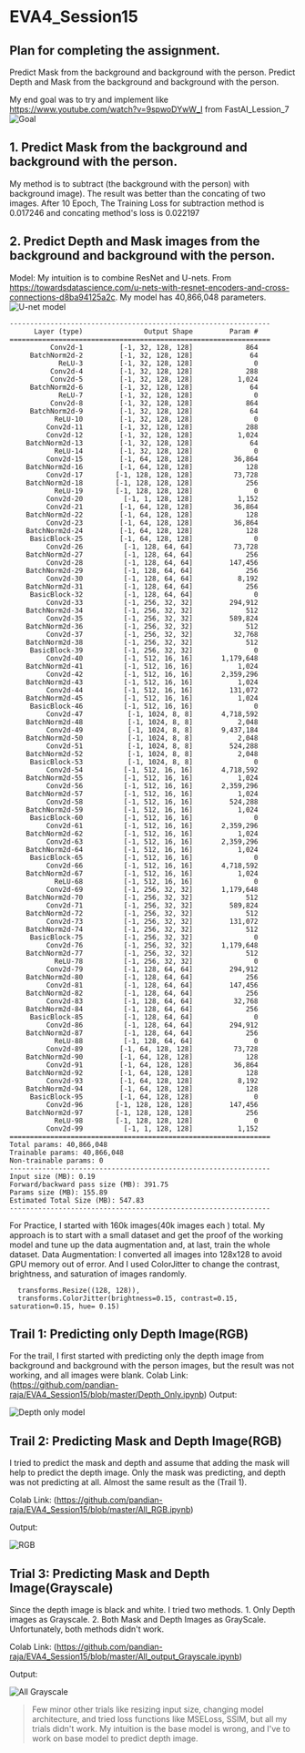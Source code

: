 # EVA4_Session15
## Plan for completing the assignment.
Predict Mask from the background and background with the person.
Predict Depth and Mask from the background and background with the person.

My end goal was to try and implement like https://www.youtube.com/watch?v=9spwoDYwW_I from FastAI_Lession_7
  ![Goal](https://github.com/pandian-raja/EVA4_Session15/blob/master/images/end_goal.png)

## 1. Predict Mask from the background and background with the person.
My method is to subtract (the background with the person) with background image). The result was better than the concating of two images.
After 10 Epoch, The Training Loss for subtraction method is 0.017246 and concating method's loss is 0.022197

## 2. Predict Depth and Mask images from the background and background with the person.
  Model: My intuition is to combine ResNet and U-nets. From https://towardsdatascience.com/u-nets-with-resnet-encoders-and-cross-connections-d8ba94125a2c. My model has 40,866,048 parameters. 
  ![U-net model](http://deeplearning.net/tutorial/_images/unet.jpg)
  ```
  ----------------------------------------------------------------
        Layer (type)               Output Shape         Param #
================================================================
            Conv2d-1         [-1, 32, 128, 128]             864
       BatchNorm2d-2         [-1, 32, 128, 128]              64
              ReLU-3         [-1, 32, 128, 128]               0
            Conv2d-4         [-1, 32, 128, 128]             288
            Conv2d-5         [-1, 32, 128, 128]           1,024
       BatchNorm2d-6         [-1, 32, 128, 128]              64
              ReLU-7         [-1, 32, 128, 128]               0
            Conv2d-8         [-1, 32, 128, 128]             864
       BatchNorm2d-9         [-1, 32, 128, 128]              64
             ReLU-10         [-1, 32, 128, 128]               0
           Conv2d-11         [-1, 32, 128, 128]             288
           Conv2d-12         [-1, 32, 128, 128]           1,024
      BatchNorm2d-13         [-1, 32, 128, 128]              64
             ReLU-14         [-1, 32, 128, 128]               0
           Conv2d-15         [-1, 64, 128, 128]          36,864
      BatchNorm2d-16         [-1, 64, 128, 128]             128
           Conv2d-17        [-1, 128, 128, 128]          73,728
      BatchNorm2d-18        [-1, 128, 128, 128]             256
             ReLU-19        [-1, 128, 128, 128]               0
           Conv2d-20          [-1, 1, 128, 128]           1,152
           Conv2d-21         [-1, 64, 128, 128]          36,864
      BatchNorm2d-22         [-1, 64, 128, 128]             128
           Conv2d-23         [-1, 64, 128, 128]          36,864
      BatchNorm2d-24         [-1, 64, 128, 128]             128
       BasicBlock-25         [-1, 64, 128, 128]               0
           Conv2d-26          [-1, 128, 64, 64]          73,728
      BatchNorm2d-27          [-1, 128, 64, 64]             256
           Conv2d-28          [-1, 128, 64, 64]         147,456
      BatchNorm2d-29          [-1, 128, 64, 64]             256
           Conv2d-30          [-1, 128, 64, 64]           8,192
      BatchNorm2d-31          [-1, 128, 64, 64]             256
       BasicBlock-32          [-1, 128, 64, 64]               0
           Conv2d-33          [-1, 256, 32, 32]         294,912
      BatchNorm2d-34          [-1, 256, 32, 32]             512
           Conv2d-35          [-1, 256, 32, 32]         589,824
      BatchNorm2d-36          [-1, 256, 32, 32]             512
           Conv2d-37          [-1, 256, 32, 32]          32,768
      BatchNorm2d-38          [-1, 256, 32, 32]             512
       BasicBlock-39          [-1, 256, 32, 32]               0
           Conv2d-40          [-1, 512, 16, 16]       1,179,648
      BatchNorm2d-41          [-1, 512, 16, 16]           1,024
           Conv2d-42          [-1, 512, 16, 16]       2,359,296
      BatchNorm2d-43          [-1, 512, 16, 16]           1,024
           Conv2d-44          [-1, 512, 16, 16]         131,072
      BatchNorm2d-45          [-1, 512, 16, 16]           1,024
       BasicBlock-46          [-1, 512, 16, 16]               0
           Conv2d-47           [-1, 1024, 8, 8]       4,718,592
      BatchNorm2d-48           [-1, 1024, 8, 8]           2,048
           Conv2d-49           [-1, 1024, 8, 8]       9,437,184
      BatchNorm2d-50           [-1, 1024, 8, 8]           2,048
           Conv2d-51           [-1, 1024, 8, 8]         524,288
      BatchNorm2d-52           [-1, 1024, 8, 8]           2,048
       BasicBlock-53           [-1, 1024, 8, 8]               0
           Conv2d-54          [-1, 512, 16, 16]       4,718,592
      BatchNorm2d-55          [-1, 512, 16, 16]           1,024
           Conv2d-56          [-1, 512, 16, 16]       2,359,296
      BatchNorm2d-57          [-1, 512, 16, 16]           1,024
           Conv2d-58          [-1, 512, 16, 16]         524,288
      BatchNorm2d-59          [-1, 512, 16, 16]           1,024
       BasicBlock-60          [-1, 512, 16, 16]               0
           Conv2d-61          [-1, 512, 16, 16]       2,359,296
      BatchNorm2d-62          [-1, 512, 16, 16]           1,024
           Conv2d-63          [-1, 512, 16, 16]       2,359,296
      BatchNorm2d-64          [-1, 512, 16, 16]           1,024
       BasicBlock-65          [-1, 512, 16, 16]               0
           Conv2d-66          [-1, 512, 16, 16]       4,718,592
      BatchNorm2d-67          [-1, 512, 16, 16]           1,024
             ReLU-68          [-1, 512, 16, 16]               0
           Conv2d-69          [-1, 256, 32, 32]       1,179,648
      BatchNorm2d-70          [-1, 256, 32, 32]             512
           Conv2d-71          [-1, 256, 32, 32]         589,824
      BatchNorm2d-72          [-1, 256, 32, 32]             512
           Conv2d-73          [-1, 256, 32, 32]         131,072
      BatchNorm2d-74          [-1, 256, 32, 32]             512
       BasicBlock-75          [-1, 256, 32, 32]               0
           Conv2d-76          [-1, 256, 32, 32]       1,179,648
      BatchNorm2d-77          [-1, 256, 32, 32]             512
             ReLU-78          [-1, 256, 32, 32]               0
           Conv2d-79          [-1, 128, 64, 64]         294,912
      BatchNorm2d-80          [-1, 128, 64, 64]             256
           Conv2d-81          [-1, 128, 64, 64]         147,456
      BatchNorm2d-82          [-1, 128, 64, 64]             256
           Conv2d-83          [-1, 128, 64, 64]          32,768
      BatchNorm2d-84          [-1, 128, 64, 64]             256
       BasicBlock-85          [-1, 128, 64, 64]               0
           Conv2d-86          [-1, 128, 64, 64]         294,912
      BatchNorm2d-87          [-1, 128, 64, 64]             256
             ReLU-88          [-1, 128, 64, 64]               0
           Conv2d-89         [-1, 64, 128, 128]          73,728
      BatchNorm2d-90         [-1, 64, 128, 128]             128
           Conv2d-91         [-1, 64, 128, 128]          36,864
      BatchNorm2d-92         [-1, 64, 128, 128]             128
           Conv2d-93         [-1, 64, 128, 128]           8,192
      BatchNorm2d-94         [-1, 64, 128, 128]             128
       BasicBlock-95         [-1, 64, 128, 128]               0
           Conv2d-96        [-1, 128, 128, 128]         147,456
      BatchNorm2d-97        [-1, 128, 128, 128]             256
             ReLU-98        [-1, 128, 128, 128]               0
           Conv2d-99          [-1, 1, 128, 128]           1,152
================================================================
Total params: 40,866,048
Trainable params: 40,866,048
Non-trainable params: 0
----------------------------------------------------------------
Input size (MB): 0.19
Forward/backward pass size (MB): 391.75
Params size (MB): 155.89
Estimated Total Size (MB): 547.83
----------------------------------------------------------------
```  
  
  For Practice, I started with 160k images(40k images each ) total. My approach is to start with a small dataset and get the proof of the working model and tune up the data augmentation and, at last, train the whole dataset.
  Data Augmentation: I converted all images into 128x128 to avoid GPU memory out of error. And I used ColorJitter to change the contrast, brightness, and saturation of images randomly. 
```  
  transforms.Resize((128, 128)),
  transforms.ColorJitter(brightness=0.15, contrast=0.15, saturation=0.15, hue= 0.15)
```

## Trail 1: Predicting only Depth Image(RGB)
  For the trail, I first started with predicting only the depth image from background and background with the person images, but the result was not working, and all images were blank.
 Colab Link: (https://github.com/pandian-raja/EVA4_Session15/blob/master/Depth_Only.ipynb)
  Output:
  
  ![Depth only model](https://github.com/pandian-raja/EVA4_Session15/blob/master/images/depth_only.png)

## Trail 2:  Predicting Mask and Depth Image(RGB)
  I tried to predict the mask and depth and assume that adding the mask will help to predict the depth image. Only the mask was predicting, and depth was not predicting at all. Almost the same result as the (Trail 1).
 
 Colab Link: (https://github.com/pandian-raja/EVA4_Session15/blob/master/All_RGB.ipynb)
 
 Output:
 
  ![RGB ](https://github.com/pandian-raja/EVA4_Session15/blob/master/images/RGB.png)

## Trial 3: Predicting Mask and Depth Image(Grayscale)
  Since the depth image is black and white. I tried two methods.
    1. Only Depth images as Grayscale.
    2. Both Mask and Depth Images as GrayScale.
    Unfortunately, both methods didn't work. 
    
 Colab Link: (https://github.com/pandian-raja/EVA4_Session15/blob/master/All_output_Grayscale.ipynb)

   Output:
   
   ![All Grayscale](https://github.com/pandian-raja/EVA4_Session15/blob/master/images/All_Grayscale.png)

> Few minor other trials like resizing input size, changing model architecture, and tried loss functions like MSELoss, SSIM, but all my trials didn't work. My intuition is the base model is wrong, and I've to work on base model to predict depth image.
